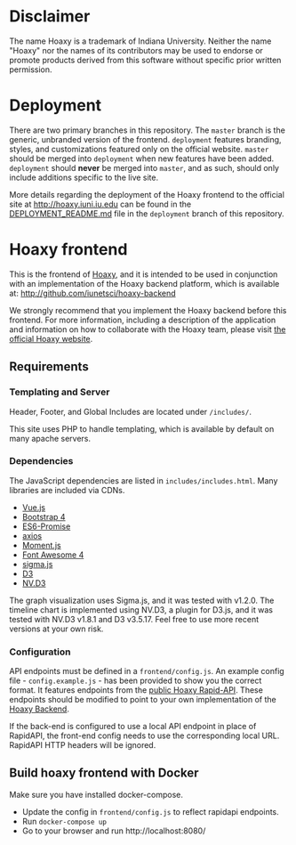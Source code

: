 # Disclaimer

The name Hoaxy is a trademark of Indiana University. Neither the name "Hoaxy" nor the names of its contributors may be used to endorse or promote products derived from this software without specific prior written permission.

# Deployment

There are two primary branches in this repository.  The `master` branch is the generic, unbranded version of the frontend.  `deployment` features branding, styles, and customizations featured only on the official website.  `master` should be merged into `deployment` when new features have been added.  `deployment` should **never** be merged into `master`, and as such, should only include additions specific to the live site.

More details regarding the deployment of the Hoaxy frontend to the official site at http://hoaxy.iuni.iu.edu can be found in the [DEPLOYMENT_README.md](https://github.com/IUNetSci/hoaxy-frontend/blob/deployment/DEPLOYMENT_README.md) file in the `deployment` branch of this repository.

# Hoaxy frontend

This is the frontend of [Hoaxy](http://hoaxy.iuni.iu.edu), and it is intended to be used in conjunction with an implementation of the Hoaxy backend platform, which is available at: http://github.com/iunetsci/hoaxy-backend

We strongly recommend that you implement the Hoaxy backend before this frontend. For more information, including a description of the application and information on how to collaborate with the Hoaxy team, please visit [the official Hoaxy website](http://hoaxy.iuni.iu.edu).

## Requirements

### Templating and Server

Header, Footer, and Global Includes are located under `/includes/`.

This site uses PHP to handle templating, which is available by default on many apache servers.

### Dependencies

The JavaScript dependencies are listed in `includes/includes.html`.  Many  libraries are included via CDNs.


* [Vue.js](https://vuejs.org/)
* [Bootstrap 4](https://getbootstrap.com/docs/4.0/getting-started/introduction/)
* [ES6-Promise](https://github.com/stefanpenner/es6-promise)
* [axios](https://github.com/mzabriskie/axios)
* [Moment.js](http://momentjs.com/)
* [Font Awesome 4](https://fontawesome.com/v4.7.0/)
* [sigma.js](http://sigmajs.org/)
* [D3](https://d3js.org/)
* [NV.D3](http://nvd3.org/)

The graph visualization uses Sigma.js, and it was tested with v1.2.0. The timeline chart is implemented using NV.D3, a plugin for D3.js, and it was tested with NV.D3 v1.8.1 and D3 v3.5.17. Feel free to use more recent versions at your own risk.

### Configuration

API endpoints must be defined in a `frontend/config.js`.  An example config file - `config.example.js` - has been provided to show you the correct format.  It features endpoints from the [public Hoaxy Rapid-API](https://rapidapi.com/truthy/api/hoaxy).  These endpoints should be modified to point to your own implementation of the [Hoaxy Backend](https://github.com/IUNetSci/hoaxy-backend).

If the back-end is configured to use a local API endpoint in place of RapidAPI, the front-end config needs to use the corresponding local URL. RapidAPI HTTP headers will be ignored.

## Build hoaxy frontend with Docker

Make sure you have installed docker-compose. 
* Update the config in `frontend/config.js` to reflect rapidapi endpoints. 
* Run `docker-compose up`
* Go to your browser and run http://localhost:8080/
